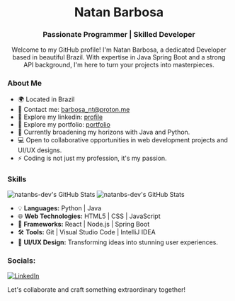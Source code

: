 <div align="center">
  <h1>Natan Barbosa</h1>
  <h3>Passionate Programmer | Skilled Developer</h3>
</div>

<div align="center">
  <p>Welcome to my GitHub profile! I'm Natan Barbosa, a dedicated Developer based in beautiful Brazil. With expertise in Java Spring Boot and a strong API background, I'm here to turn your projects into masterpieces.</p>
</div>

### About Me

- 🌍 Located in Brazil
- 📧 Contact me: [barbosa_nt@proton.me](mailto:barbosa_nt@proton.me)
- 💼 Explore my linkedin: [profile](https://www.linkedin.com/in/barbosa-dev/)
- 💼 Explore my portfolio: [portfolio](https://github.com/natanbs-dev)
- 🌱 Currently broadening my horizons with Java and Python.
- 💻 Open to collaborative opportunities in web development projects and UI/UX designs.
- ⚡ Coding is not just my profession, it's my passion.

### Skills

<img src="https://github-readme-stats.vercel.app/api?username=natanbs-dev&theme=tokyonight&show_icons=true&hide_border=true&count_private=true" alt="natanbs-dev's GitHub Stats" />

<img src="https://streak-stats.demolab.com?user=natanbs-dev&theme=tokyonight&hide_border=true" alt="natanbs-dev's GitHub Stats" />


- 💡 **Languages:** Python | Java
- 🌐 **Web Technologies:** HTML5 | CSS | JavaScript
- 🚀 **Frameworks:** React | Node.js | Spring Boot
- 🛠 **Tools:** Git | Visual Studio Code | IntelliJ IDEA
- 🎨 **UI/UX Design:** Transforming ideas into stunning user experiences.

### Socials:
[![LinkedIn](https://img.shields.io/badge/LinkedIn-%230077B5.svg?logo=linkedin&logoColor=white)](https://www.linkedin.com/in/natan-barbosa-dev//)

Let's collaborate and craft something extraordinary together!
